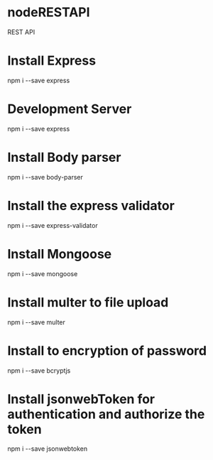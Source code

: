# nodeRESTAPI
REST API
# Install Express
npm i --save express

# Development Server 

npm i --save express

# Install Body parser
npm i --save body-parser

# Install the express validator

 npm i --save express-validator

 # Install Mongoose

 npm i --save mongoose

 # Install multer to file upload

 npm i --save multer

 # Install  to encryption of password

 npm i --save bcryptjs

 # Install jsonwebToken for authentication and authorize the token

 npm i --save jsonwebtoken
